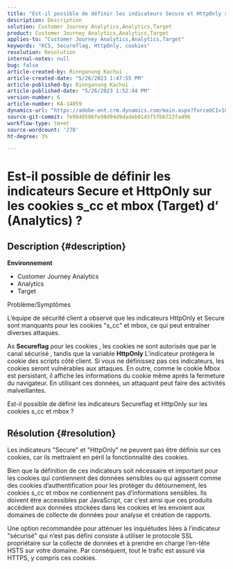 ```yaml
---
title: "Est-il possible de définir les indicateurs Secure et HttpOnly sur les cookies s_cc et (Target) mbox (Analytics) ?"
description: Description
solution: Customer Journey Analytics,Analytics,Target
product: Customer Journey Analytics,Analytics,Target
applies-to: "Customer Journey Analytics,Analytics,Target"
keywords: "KCS, Secureflag, HttpOnly, cookies"
resolution: Resolution
internal-notes: null
bug: false
article-created-by: Rinnganung Kachui .
article-created-date: "5/26/2023 1:47:55 PM"
article-published-by: Rinnganung Kachui .
article-published-date: "5/26/2023 1:52:44 PM"
version-number: 6
article-number: KA-14059
dynamics-url: "https://adobe-ent.crm.dynamics.com/main.aspx?forceUCI=1&pagetype=entityrecord&etn=knowledgearticle&id=7893b1e8-cbfb-ed11-8849-6045bd006c82"
source-git-commit: 7e9840506fe98d94d9dadeb0145f5fbb722fa496
workflow-type: tm+mt
source-wordcount: '278'
ht-degree: 3%

---
```


# Est-il possible de définir les indicateurs Secure et HttpOnly sur les cookies s_cc et mbox (Target) d’ (Analytics) ?

## Description {#description}

<b>Environnement</b>
- Customer Journey Analytics
- Analytics
- Target



Problème/Symptômes


L’équipe de sécurité client a observé que les indicateurs HttpOnly et Secure sont manquants pour les cookies &quot;s_cc&quot; et mbox, ce qui peut entraîner diverses attaques.

As <b>Secureflag</b> pour les cookies , les cookies ne sont autorisés que par le canal sécurisé , tandis que la variable <b>HttpOnly</b> L’indicateur protégera le cookie des scripts côté client. Si vous ne définissez pas ces indicateurs, les cookies seront vulnérables aux attaques. En outre, comme le cookie Mbox est persistant, il affiche les informations du cookie même après la fermeture du navigateur. En utilisant ces données, un attaquant peut faire des activités malveillantes.

Est-il possible de définir les indicateurs Secureflag et HttpOnly sur les cookies s_cc et mbox ?


## Résolution {#resolution}


Les indicateurs &quot;Secure&quot; et &quot;HttpOnly&quot; ne peuvent pas être définis sur ces cookies, car ils mettraient en péril la fonctionnalité des cookies.

Bien que la définition de ces indicateurs soit nécessaire et important pour les cookies qui contiennent des données sensibles ou qui agissent comme des cookies d’authentification pour les protéger du détournement, les cookies s_cc et mbox ne contiennent pas d’informations sensibles. Ils doivent être accessibles par JavaScript, car c’est ainsi que ces produits accèdent aux données stockées dans les cookies et les envoient aux domaines de collecte de données pour analyse et création de rapports.

Une option recommandée pour atténuer les inquiétudes liées à l’indicateur &quot;sécurisé&quot; qui n’est pas défini consiste à utiliser le protocole SSL propriétaire sur la collecte de données et à prendre en charge l’en-tête HSTS sur votre domaine. Par conséquent, tout le trafic est assuré via HTTPS, y compris ces cookies.
